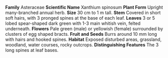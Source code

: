  **Family** Asteraceae **Scientific Name** Xanthium spinosum **Plant Form** Upright many-branched annual herb. **Size** 30 cm to 1 m tall. **Stem** Covered in short soft hairs, with 3 pronged spines at the base of each leaf. **Leaves** 3 or 5 lobed spear-shaped dark green with 1-3 main whitish vein, felted underneath. **Flowers** Pale green (male) or yellowish (female) surrounded by clusters of egg shaped bracts. **Fruit and Seeds** Burrs around 10 mm long with hairs and hooked spines. **Habitat** Exposed disturbed areas, grassland, woodland, water courses, rocky outcrops. **Distinguishing Features** The 3 long spines at leaf bases.
